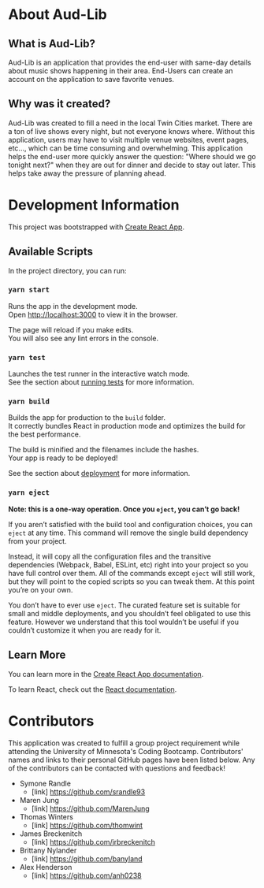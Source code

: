 
About Aud-Lib
=============

## What is Aud-Lib?

Aud-Lib is an application that provides the end-user with same-day details about music shows happening in their area. End-Users can create an account on the application to save favorite venues.

## Why was it created?

Aud-Lib was created to fill a need in the local Twin Cities market. There are a ton of live shows every night, but not everyone knows where. Without this application, users may have to visit multiple venue websites, event pages, etc..., which can be time consuming and overwhelming. This application helps the end-user more quickly answer the question: "Where should we go tonight next?" when they are out for dinner and decide to stay out later. This helps take away the pressure of planning ahead. 


Development Information
=======================

This project was bootstrapped with [Create React App](https://github.com/facebook/create-react-app).

## Available Scripts

In the project directory, you can run:

### `yarn start`

Runs the app in the development mode.<br>
Open [http://localhost:3000](http://localhost:3000) to view it in the browser.

The page will reload if you make edits.<br>
You will also see any lint errors in the console.

### `yarn test`

Launches the test runner in the interactive watch mode.<br>
See the section about [running tests](https://facebook.github.io/create-react-app/docs/running-tests) for more information.

### `yarn build`

Builds the app for production to the `build` folder.<br>
It correctly bundles React in production mode and optimizes the build for the best performance.

The build is minified and the filenames include the hashes.<br>
Your app is ready to be deployed!

See the section about [deployment](https://facebook.github.io/create-react-app/docs/deployment) for more information.

### `yarn eject`

**Note: this is a one-way operation. Once you `eject`, you can’t go back!**

If you aren’t satisfied with the build tool and configuration choices, you can `eject` at any time. This command will remove the single build dependency from your project.

Instead, it will copy all the configuration files and the transitive dependencies (Webpack, Babel, ESLint, etc) right into your project so you have full control over them. All of the commands except `eject` will still work, but they will point to the copied scripts so you can tweak them. At this point you’re on your own.

You don’t have to ever use `eject`. The curated feature set is suitable for small and middle deployments, and you shouldn’t feel obligated to use this feature. However we understand that this tool wouldn’t be useful if you couldn’t customize it when you are ready for it.

## Learn More

You can learn more in the [Create React App documentation](https://facebook.github.io/create-react-app/docs/getting-started).

To learn React, check out the [React documentation](https://reactjs.org/).


Contributors
============

This application was created to fulfill a group project requirement while attending the University of Minnesota's Coding Bootcamp. Contributors' names and links to their personal GitHub pages have been listed below. Any of the contributors can be contacted with questions and feedback!

* Symone Randle
    * [link] https://github.com/srandle93
* Maren Jung
    * [link] https://github.com/MarenJung
* Thomas Winters
    * [link] https://github.com/thomwint
* James Breckenitch
    * [link] https://github.com/jrbreckenitch
* Brittany Nylander
    * [link] https://github.com/banyland
* Alex Henderson
    * [link] https://github.com/anh0238



